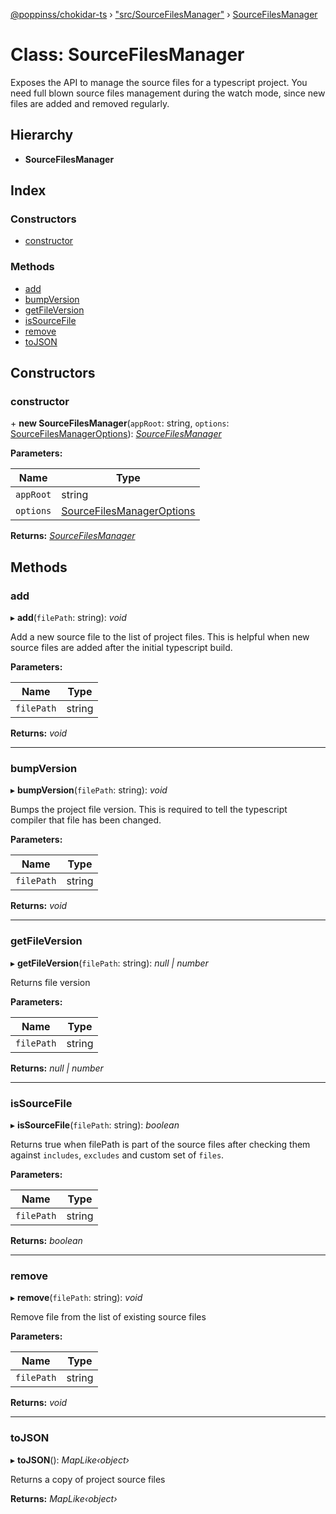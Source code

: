 [@poppinss/chokidar-ts](../README.md) › ["src/SourceFilesManager"](../modules/_src_sourcefilesmanager_.md) › [SourceFilesManager](_src_sourcefilesmanager_.sourcefilesmanager.md)

# Class: SourceFilesManager

Exposes the API to manage the source files for a typescript project. You need
full blown source files management during the watch mode, since new files
are added and removed regularly.

## Hierarchy

- **SourceFilesManager**

## Index

### Constructors

- [constructor](_src_sourcefilesmanager_.sourcefilesmanager.md#constructor)

### Methods

- [add](_src_sourcefilesmanager_.sourcefilesmanager.md#add)
- [bumpVersion](_src_sourcefilesmanager_.sourcefilesmanager.md#bumpversion)
- [getFileVersion](_src_sourcefilesmanager_.sourcefilesmanager.md#getfileversion)
- [isSourceFile](_src_sourcefilesmanager_.sourcefilesmanager.md#issourcefile)
- [remove](_src_sourcefilesmanager_.sourcefilesmanager.md#remove)
- [toJSON](_src_sourcefilesmanager_.sourcefilesmanager.md#tojson)

## Constructors

### constructor

\+ **new SourceFilesManager**(`appRoot`: string, `options`: [SourceFilesManagerOptions](../modules/_src_contracts_.md#sourcefilesmanageroptions)): _[SourceFilesManager](_src_sourcefilesmanager_.sourcefilesmanager.md)_

**Parameters:**

| Name      | Type                                                                                 |
| --------- | ------------------------------------------------------------------------------------ |
| `appRoot` | string                                                                               |
| `options` | [SourceFilesManagerOptions](../modules/_src_contracts_.md#sourcefilesmanageroptions) |

**Returns:** _[SourceFilesManager](_src_sourcefilesmanager_.sourcefilesmanager.md)_

## Methods

### add

▸ **add**(`filePath`: string): _void_

Add a new source file to the list of project files. This is helpful
when new source files are added after the initial typescript
build.

**Parameters:**

| Name       | Type   |
| ---------- | ------ |
| `filePath` | string |

**Returns:** _void_

---

### bumpVersion

▸ **bumpVersion**(`filePath`: string): _void_

Bumps the project file version. This is required to tell the
typescript compiler that file has been changed.

**Parameters:**

| Name       | Type   |
| ---------- | ------ |
| `filePath` | string |

**Returns:** _void_

---

### getFileVersion

▸ **getFileVersion**(`filePath`: string): _null | number_

Returns file version

**Parameters:**

| Name       | Type   |
| ---------- | ------ |
| `filePath` | string |

**Returns:** _null | number_

---

### isSourceFile

▸ **isSourceFile**(`filePath`: string): _boolean_

Returns true when filePath is part of the source files after checking
them against `includes`, `excludes` and custom set of `files`.

**Parameters:**

| Name       | Type   |
| ---------- | ------ |
| `filePath` | string |

**Returns:** _boolean_

---

### remove

▸ **remove**(`filePath`: string): _void_

Remove file from the list of existing source files

**Parameters:**

| Name       | Type   |
| ---------- | ------ |
| `filePath` | string |

**Returns:** _void_

---

### toJSON

▸ **toJSON**(): _MapLike‹object›_

Returns a copy of project source files

**Returns:** _MapLike‹object›_
